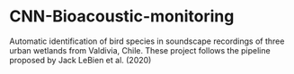 # CNN-Bioacoustic-monitoring

Automatic identification of bird species in soundscape recordings of three urban wetlands from Valdivia, Chile. These project follows the pipeline proposed by Jack LeBien et al. (2020)
